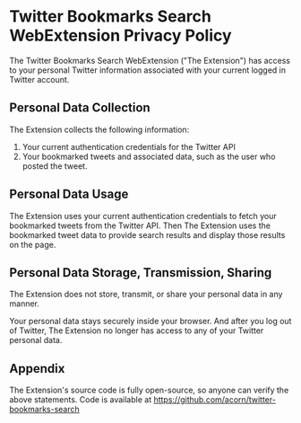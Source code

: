 # Twitter Bookmarks Search WebExtension Privacy Policy

The Twitter Bookmarks Search WebExtension ("The Extension") has access to your personal Twitter information associated with your current logged in Twitter account.

## Personal Data Collection

The Extension collects the following information:

1. Your current authentication credentials for the Twitter API
2. Your bookmarked tweets and associated data, such as the user who posted the tweet.

## Personal Data Usage

The Extension uses your current authentication credentials to fetch your bookmarked tweets from the Twitter API. Then The Extension uses the bookmarked tweet data to provide search results and display those results on the page.

## Personal Data Storage, Transmission, Sharing

The Extension does not store, transmit, or share your personal data in any manner.

Your personal data stays securely inside your browser. And after you log out of Twitter, The Extension no longer has access to any of your Twitter personal data.

## Appendix

The Extension's source code is fully open-source, so anyone can verify the above statements. Code is available at https://github.com/acorn/twitter-bookmarks-search
